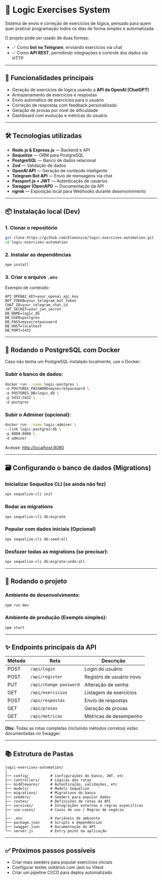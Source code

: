 
# 🤖 Logic Exercises System

Sistema de envio e correção de exercícios de lógica, pensado para quem quer praticar programação todos os dias de forma simples e automatizada.

O projeto pode ser usado de duas formas:

- ✅ Como **bot no Telegram**, enviando exercícios via chat  
- ✅ Como **API REST**, permitindo integrações e controle dos dados via HTTP

---

## 🚀 Funcionalidades principais

- Geração de exercícios de lógica usando a **API da OpenAI (ChatGPT)**
- Armazenamento de exercícios e respostas
- Envio automático de exercícios para o usuário
- Correção de respostas com feedback personalizado
- Geração de provas por nível de dificuldade
- Dashboard com evolução e métricas do usuário

---

## 🛠️ Tecnologias utilizadas

- **Node.js & Express.js** — Backend e API  
- **Sequelize** — ORM para PostgreSQL  
- **PostgreSQL** — Banco de dados relacional  
- **Zod** — Validação de dados  
- **OpenAI API** — Geração de conteúdo inteligente  
- **Telegram Bot API** — Envio de mensagens via chat  
- **Passport.js + JWT** — Autenticação de usuários  
- **Swagger (OpenAPI)** — Documentação da API  
- **ngrok** — Exposição local para Webhooks durante desenvolvimento  

---

## 📦 Instalação local (Dev)

### 1. Clonar o repositório

```bash
git clone https://github.com/Eloeunice/logic-exercises-automation.git
cd logic-exercises-automation
```

### 2. Instalar as dependências

```bash
npm install
```

### 3. Criar o arquivo `.env`

Exemplo de conteúdo:

```dotenv
API_OPENAI_KEY=your_openai_api_key
BOT_TOKEN=your_telegram_bot_token
CHAT_ID=your_telegram_chat_id
JWT_SECRET=your_jwt_secret
DB_NAME=logic_db
DB_USER=postgres
DB_PASS=mysecretpassword
DB_HOST=localhost
DB_PORT=5432
```

---

## 🐘 Rodando o PostgreSQL com Docker

Caso não tenha um PostgreSQL instalado localmente, use o Docker:

### Subir o banco de dados:

```bash
docker run --name logic-postgres \
-e POSTGRES_PASSWORD=mysecretpassword \
-e POSTGRES_DB=logic_db \
-p 5432:5432 \
-d postgres
```

### Subir o Adminer (opcional):

```bash
docker run --name logic-adminer \
--link logic-postgres:db \
-p 8080:8080 \
-d adminer
```

Acesse: [http://localhost:8080](http://localhost:8080)

---

## 🗃️ Configurando o banco de dados (Migrations)

### Inicializar Sequelize CLI (se ainda não fez)

```bash
npx sequelize-cli init
```

### Rodar as migrations

```bash
npx sequelize-cli db:migrate
```

### Popular com dados iniciais (Opcional)

```bash
npx sequelize-cli db:seed:all
```

### Desfazer todas as migrations (se precisar):

```bash
npx sequelize-cli db:migrate:undo:all
```

---

## 🚀 Rodando o projeto

### Ambiente de desenvolvimento:

```bash
npm run dev
```

### Ambiente de produção (Exemplo simples):

```bash
npm start
```

---

## ✨ Endpoints principais da API

| Método | Rota                    | Descrição                      |
|--------|-------------------------|--------------------------------|
| POST   | `/api/login`            | Login do usuário              |
| POST   | `/api/register`         | Registro de usuário novo      |
| PUT    | `/api/change-password`  | Alteração de senha            |
| GET    | `/api/exercicios`       | Listagem de exercícios        |
| POST   | `/api/respostas`        | Envio de respostas            |
| GET    | `/api/provas`           | Geração de provas             |
| GET    | `/api/metricas`         | Métricas de desempenho        |

**Obs:** Todas as rotas completas (incluindo métodos corretos) estão documentadas no Swagger.

---

## 📚 Estrutura de Pastas

```
logic-exercises-automation/
│
├── config/          # Configurações do banco, JWT, etc
├── controllers/     # Lógicas das rotas
├── middlewares/     # Autenticação, validações, etc
├── models/          # Models Sequelize
├── migrations/      # Migrations do banco
├── seeders/         # Seeders para popular dados
├── routes/          # Definições de rotas da API
├── services/        # Integrações externas e regras específicas
├── use-cases/       # Casos de uso / Regras de negócio
│
├── .env             # Variáveis de ambiente
├── package.json     # Scripts e dependências
├── swagger.json     # Documentação da API
└── server.js        # Entry point da aplicação
```

---

## ✅ Próximos passos possíveis

- Criar mais seeders para popular exercícios iniciais
- Configurar testes unitários com Jest ou Vitest
- Criar um pipeline CI/CD para deploy automatizado
